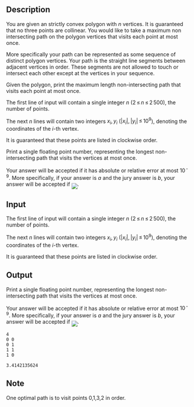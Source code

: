 ## Description

<div><p>You are given an strictly convex polygon with <span class="tex-span"><i>n</i></span> vertices. It is guaranteed that no three points are collinear. You would like to take a maximum non intersecting path on the polygon vertices that visits each point at most once.</p><p>More specifically your path can be represented as some sequence of distinct polygon vertices. Your path is the straight line segments between adjacent vertices in order. These segments are not allowed to touch or intersect each other except at the vertices in your sequence.</p><p>Given the polygon, print the maximum length non-intersecting path that visits each point at most once.</p></div><div class="input-specification"><p>The first line of input will contain a single integer <span class="tex-span"><i>n</i></span> (<span class="tex-span">2 ≤ <i>n</i> ≤ 2 500</span>), the number of points.</p><p>The next <span class="tex-span"><i>n</i></span> lines will contain two integers <span class="tex-span"><i>x</i><sub class="lower-index"><i>i</i></sub>, <i>y</i><sub class="lower-index"><i>i</i></sub></span> (<span class="tex-span">|<i>x</i><sub class="lower-index"><i>i</i></sub>|, |<i>y</i><sub class="lower-index"><i>i</i></sub>| ≤ 10<sup class="upper-index">9</sup></span>), denoting the coordinates of the <span class="tex-span"><i>i</i></span>-th vertex.</p><p>It is guaranteed that these points are listed in clockwise order.</p></div><div class="output-specification"><p>Print a single floating point number, representing the longest non-intersecting path that visits the vertices at most once.</p><p>Your answer will be accepted if it has absolute or relative error at most <span class="tex-span">10<sup class="upper-index"> - 9</sup></span>. More specifically, if your answer is <span class="tex-span"><i>a</i></span> and the jury answer is <span class="tex-span"><i>b</i></span>, your answer will be accepted if <img align="middle" class="tex-formula" src="file://DrOetqzF.png" style="max-width: 100.0%;max-height: 100.0%;">.</p></div>

## Input

<p>The first line of input will contain a single integer <span class="tex-span"><i>n</i></span> (<span class="tex-span">2 ≤ <i>n</i> ≤ 2 500</span>), the number of points.</p><p>The next <span class="tex-span"><i>n</i></span> lines will contain two integers <span class="tex-span"><i>x</i><sub class="lower-index"><i>i</i></sub>, <i>y</i><sub class="lower-index"><i>i</i></sub></span> (<span class="tex-span">|<i>x</i><sub class="lower-index"><i>i</i></sub>|, |<i>y</i><sub class="lower-index"><i>i</i></sub>| ≤ 10<sup class="upper-index">9</sup></span>), denoting the coordinates of the <span class="tex-span"><i>i</i></span>-th vertex.</p><p>It is guaranteed that these points are listed in clockwise order.</p>

## Output

<p>Print a single floating point number, representing the longest non-intersecting path that visits the vertices at most once.</p><p>Your answer will be accepted if it has absolute or relative error at most <span class="tex-span">10<sup class="upper-index"> - 9</sup></span>. More specifically, if your answer is <span class="tex-span"><i>a</i></span> and the jury answer is <span class="tex-span"><i>b</i></span>, your answer will be accepted if <img align="middle" class="tex-formula" src="file://DrOetqzF.png" style="max-width: 100.0%;max-height: 100.0%;">.</p>





```input1
4
0 0
0 1
1 1
1 0

```




```output1
3.4142135624

```



## Note

<p>One optimal path is to visit points 0,1,3,2 in order.</p>
